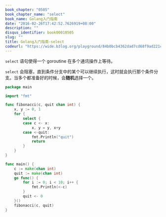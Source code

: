 ```yaml
---
book_chapter: "0505"
book_chapter_name: "select"
book_name: Golang入门指南
date: "2016-02-26T17:42:52.7626919+08:00"
description: ""
disqus_identifier: book00010505
slug: ""
title: Golang入门指南-select
codeurl: "https://wide.b3log.org/playground/84b0bcb4362dad7cd68f9ad221c62ef4.go"
---
```


`select` 语句使得一个 goroutine 在多个通讯操作上等待。

`select` 会阻塞，直到条件分支中的某个可以继续执行，这时就会执行那个条件分支。当多个都准备好的时候，会**随机**选择一个。

```go
package main

import "fmt"

func fibonacci(c, quit chan int) {
	x, y := 0, 1
	for {
		select {
		case c <- x:
			x, y = y, x+y
		case <-quit:
			fmt.Println("quit")
			return
		}
	}
}

func main() {
	c := make(chan int)
	quit := make(chan int)
	go func() {
		for i := 0; i < 10; i++ {
			fmt.Println(<-c)
		}
		quit <- 0
	}()
	fibonacci(c, quit)
}

```

